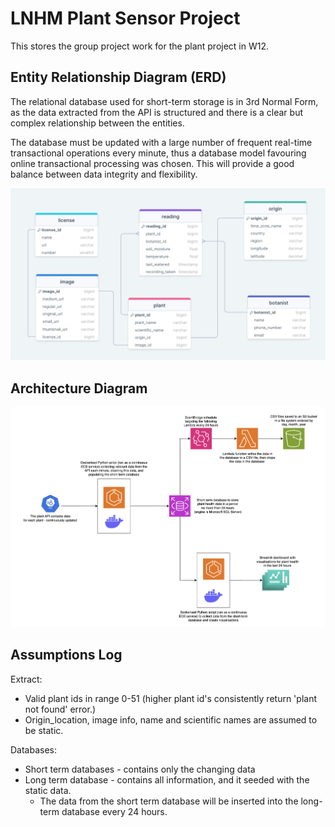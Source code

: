 # LNHM Plant Sensor Project
This stores the group project work for the plant project in W12.

## Entity Relationship Diagram (ERD)

The relational database used for short-term storage is in 3rd Normal Form, as the data extracted from the API is structured and there is a clear but complex relationship between the entities.

The database must be updated with a large number of frequent real-time transactional operations every minute, thus a database model favouring online transactional processing was chosen. This will provide a good balance between data integrity and flexibility.

![Alt text](image.png)

## Architecture Diagram

![Architecture Diagram](architecture_diagram.png)

## Assumptions Log

Extract:
- Valid plant ids in range 0-51 (higher plant id's consistently return 'plant not found' error.)
- Origin_location, image info, name and scientific names are assumed to be static.

Databases:
- Short term databases - contains only the changing data
- Long term database - contains all information, and it seeded with the static data.
  - The data from the short term database will be inserted into the long-term database every 24 hours.
